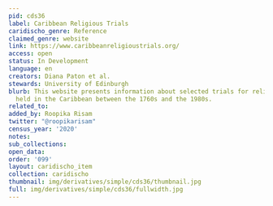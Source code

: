 ```yaml
---
pid: cds36
label: Caribbean Religious Trials
caridischo_genre: Reference
claimed_genre: website
link: https://www.caribbeanreligioustrials.org/
access: open
status: In Development
language: en
creators: Diana Paton et al.
stewards: University of Edinburgh
blurb: This website presents information about selected trials for religious crimes
  held in the Caribbean between the 1760s and the 1980s.
related_to:
added_by: Roopika Risam
twitter: "@roopikarisam"
census_year: '2020'
notes:
sub_collections:
open_data:
order: '099'
layout: caridischo_item
collection: caridischo
thumbnail: img/derivatives/simple/cds36/thumbnail.jpg
full: img/derivatives/simple/cds36/fullwidth.jpg
---
```

